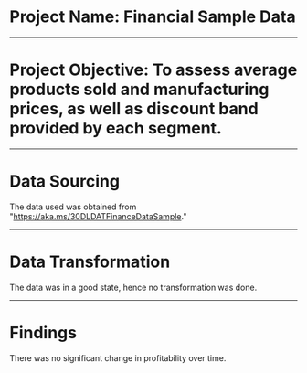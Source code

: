 # Project Name: Financial Sample Data

----
# Project Objective: To assess average products sold and manufacturing prices, as well as discount band provided by each segment. 

----
# Data Sourcing
The data used was obtained from "https://aka.ms/30DLDATFinanceDataSample."

---
# Data Transformation
The data was in a good state, hence no transformation was done.

----
# Findings 
There was no significant change in profitability over time.
